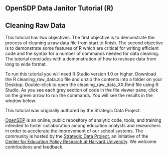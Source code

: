 ## OpenSDP Data Janitor Tutorial (R)
## Cleaning Raw Data

This tutorial has two objectives. The first objective is to demonstrate the
process of cleaning a raw data file from start to finish. The second objective
is to demonstrate some features of R which are critical for writing
efficient code and the syntax for a number of commands needed for data
cleaning. The tutorial concludes with a demonstration of how to reshape data
from long to wide format.

To run this tutorial you will need R Studio version 1.0 or higher. Download the
R cleaning_raw_data.zip file and unzip the contents into a folder on your Desktop.
Double-click to open the cleaning_raw_data_XX.Rmd file using R Studio. As you
see each grey section of code in the file viewer pane, click on the green arrow
to run the commands. You will see the results in the window below.

This tutorial was originally authored by the Strategic Data Project.

[OpenSDP](https://opensdp.github.io) is an online, public repository of analytic
code, tools, and training intended to foster collaboration among education
analysts and researchers in order to accelerate the improvement of our school
systems. The community is hosted by the [Strategic Data Project](https://sdp.cepr.harvard.edu), an initiative of the [Center for Education Policy
Research at Harvard University](https://cepr.harvard.edu). We welcome contributions and feedback.
